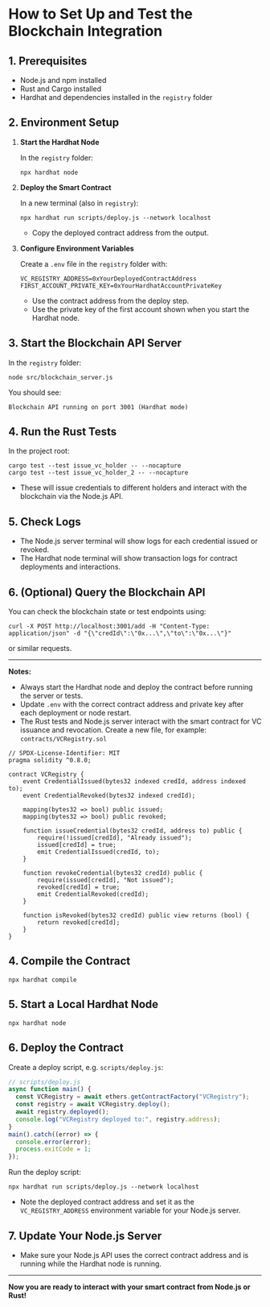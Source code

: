 # How to Set Up and Test the Blockchain Integration

## 1. Prerequisites

- Node.js and npm installed
- Rust and Cargo installed
- Hardhat and dependencies installed in the `registry` folder

## 2. Environment Setup

1. **Start the Hardhat Node**

   In the `registry` folder:
   ```
   npx hardhat node
   ```

2. **Deploy the Smart Contract**

   In a new terminal (also in `registry`):
   ```
   npx hardhat run scripts/deploy.js --network localhost
   ```
   - Copy the deployed contract address from the output.

3. **Configure Environment Variables**

   Create a `.env` file in the `registry` folder with:
   ```
   VC_REGISTRY_ADDRESS=0xYourDeployedContractAddress
   FIRST_ACCOUNT_PRIVATE_KEY=0xYourHardhatAccountPrivateKey
   ```
   - Use the contract address from the deploy step.
   - Use the private key of the first account shown when you start the Hardhat node.

## 3. Start the Blockchain API Server

In the `registry` folder:
```
node src/blockchain_server.js
```
You should see:
```
Blockchain API running on port 3001 (Hardhat mode)
```

## 4. Run the Rust Tests

In the project root:
```
cargo test --test issue_vc_holder -- --nocapture
cargo test --test issue_vc_holder_2 -- --nocapture
```
- These will issue credentials to different holders and interact with the blockchain via the Node.js API.

## 5. Check Logs

- The Node.js server terminal will show logs for each credential issued or revoked.
- The Hardhat node terminal will show transaction logs for contract deployments and interactions.

## 6. (Optional) Query the Blockchain API

You can check the blockchain state or test endpoints using:
```
curl -X POST http://localhost:3001/add -H "Content-Type: application/json" -d "{\"credId\":\"0x...\",\"to\":\"0x...\"}"
```
or similar requests.

---

**Notes:**
- Always start the Hardhat node and deploy the contract before running the server or tests.
- Update `.env` with the correct contract address and private key after each deployment or node restart.
- The Rust tests and Node.js server interact with the smart contract for VC issuance and revocation.
Create a new file, for example:  
`contracts/VCRegistry.sol`
```solidity
// SPDX-License-Identifier: MIT
pragma solidity ^0.8.0;

contract VCRegistry {
    event CredentialIssued(bytes32 indexed credId, address indexed to);
    event CredentialRevoked(bytes32 indexed credId);

    mapping(bytes32 => bool) public issued;
    mapping(bytes32 => bool) public revoked;

    function issueCredential(bytes32 credId, address to) public {
        require(!issued[credId], "Already issued");
        issued[credId] = true;
        emit CredentialIssued(credId, to);
    }

    function revokeCredential(bytes32 credId) public {
        require(issued[credId], "Not issued");
        revoked[credId] = true;
        emit CredentialRevoked(credId);
    }

    function isRevoked(bytes32 credId) public view returns (bool) {
        return revoked[credId];
    }
}
```

## 4. Compile the Contract

```
npx hardhat compile
```

## 5. Start a Local Hardhat Node

```
npx hardhat node
```

## 6. Deploy the Contract

Create a deploy script, e.g. `scripts/deploy.js`:
```js
// scripts/deploy.js
async function main() {
  const VCRegistry = await ethers.getContractFactory("VCRegistry");
  const registry = await VCRegistry.deploy();
  await registry.deployed();
  console.log("VCRegistry deployed to:", registry.address);
}
main().catch((error) => {
  console.error(error);
  process.exitCode = 1;
});
```
Run the deploy script:
```
npx hardhat run scripts/deploy.js --network localhost
```
- Note the deployed contract address and set it as the `VC_REGISTRY_ADDRESS` environment variable for your Node.js server.

## 7. Update Your Node.js Server

- Make sure your Node.js API uses the correct contract address and is running while the Hardhat node is running.

---

**Now you are ready to interact with your smart contract from Node.js or Rust!**
